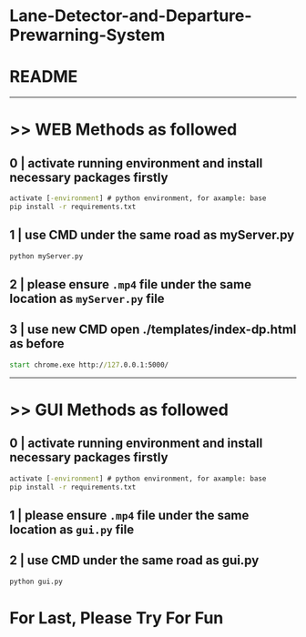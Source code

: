


# Lane-Detector-and-Departure-Prewarning-System
# README

--------------------------------------------------------------------------------------------

# >> WEB Methods as followed

## 0 |   activate running environment and install necessary packages firstly
```cmd
activate [-environment] # python environment, for axample: base
pip install -r requirements.txt
```

## 1 |   use CMD under the same road as myServer.py
```cmd
python myServer.py
```

## 2 |   please ensure `.mp4` file under the same location as `myServer.py` file 

## 3 |   use new CMD open ./templates/index-dp.html as before
```cmd
start chrome.exe http://127.0.0.1:5000/
```

--------------------------------------------------------------------------------------------
# >> GUI Methods as followed

## 0 |   activate running environment and install necessary packages firstly
```cmd
activate [-environment] # python environment, for axample: base
pip install -r requirements.txt
```

## 1 |   please ensure  `.mp4` file under the same location as `gui.py` file 

## 2 |   use CMD under the same road as gui.py
```cmd
python gui.py
```

# For Last, Please Try For Fun
